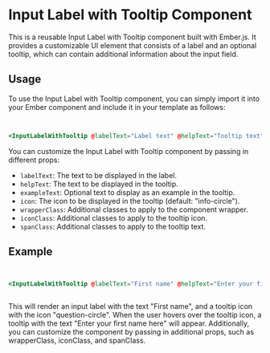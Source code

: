 # Input Label with Tooltip Component

This is a reusable Input Label with Tooltip component built with Ember.js. It provides a customizable UI element that consists of a label and an optional tooltip, which can contain additional information about the input field.

## Usage

To use the Input Label with Tooltip component, you can simply import it into your Ember component and include it in your template as follows:

```hbs


<InputLabelWithTooltip @labelText="Label text" @helpText="Tooltip text" />


```

You can customize the Input Label with Tooltip component by passing in different props:


- `labelText`: The text to be displayed in the label.
- `helpText`: The text to be displayed in the tooltip.
- `exampleText`: Optional text to display as an example in the tooltip.
- `icon`: The icon to be displayed in the tooltip (default: "info-circle").
- `wrapperClass`: Additional classes to apply to the component wrapper.
- `iconClass`: Additional classes to apply to the tooltip icon.
- `spanClass`: Additional classes to apply to the tooltip text.

## Example

```hbs


<InputLabelWithTooltip @labelText="First name" @helpText="Enter your first name here" @icon="question-circle" />



```

This will render an input label with the text "First name", and a tooltip icon with the icon "question-circle". When the user hovers over the tooltip icon, a tooltip with the text "Enter your first name here" will appear. Additionally, you can customize the component by passing in additional props, such as wrapperClass, iconClass, and spanClass.


